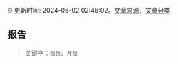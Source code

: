 :alarm_clock: 更新时间: 2024-06-02 02:46:02。[文章来源](/README.md)、[文章分类](/TAGS.md)

## 报告


> 关键字：`报告`、`月报`



